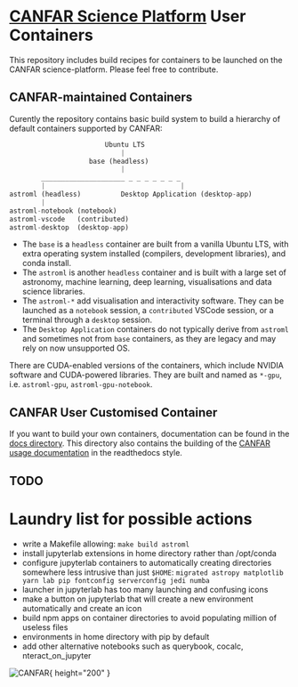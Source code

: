 # [CANFAR Science Platform](https://www.canfar.net) User Containers

This repository includes build recipes for containers to be launched on the CANFAR science-platform. 
Please feel free to contribute.

## CANFAR-maintained Containers
Curently the repository contains basic build system to build a hierarchy of default containers supported by CANFAR:

``` py
	                    Ubuntu LTS
	                    	|
		            base (headless)
	                    	|
		_____________________ _ _ _ _ _ _ _
		|                                  | 
astroml (headless)			Desktop Application (desktop-app)
		|
astroml-notebook (notebook) 
astroml-vscode   (contributed)
astroml-desktop  (desktop-app)
```

- The `base` is a `headless` container are built from a vanilla Ubuntu LTS, with extra operating system installed (compilers, development libraries), and conda install.
- The `astroml` is another `headless` container and is built with a large set of astronomy, machine learning, deep learning, visualisations and data science libraries. 
- The `astroml-*` add visualisation and interactivity software. They can be launched as a `notebook` session, a `contributed` VSCode session, or a terminal through a `desktop` session.
- The `Desktop Application` containers do not typically derive from `astroml` and sometimes not from `base` containers, as they are legacy and may rely on now unsupported OS.

There are CUDA-enabled versions of the containers, which include NVIDIA software and CUDA-powered libraries. They are built and named as `*-gpu`, i.e. `astroml-gpu`, `astroml-gpu-notebook`.

## CANFAR User Customised Container
If you want to build your own containers, documentation can be found in the [docs directory](docs).
This directory also contains the building of the [CANFAR usage documentation](https://canfar-scienceportal.readthedocs.io/en/latest/) in the readthedocs style.

## TODO

# Laundry list for possible actions

- write a Makefile allowing: `make build astroml`
- install jupyterlab extensions in home directory rather than /opt/conda
- configure jupyterlab containers to automatically creating directories  somewhere less intrusive than just `$HOME`:
 `migrated astropy matplotlib yarn lab pip fontconfig serverconfig jedi numba`
- launcher in jupyterlab has too many launching and confusing icons
- make a button on jupyterlab that will create a new environment automatically and create an icon
- build npm apps on container directories to avoid populating million of useless files
- environments in home directory with pip by default
- add other alternative notebooks such as querybook, cocalc, nteract_on_jupyter

![CANFAR](https://www.canfar.net/css/images/logo.png){ height="200" }
